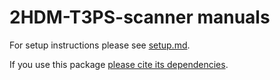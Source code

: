 # 2HDM-T3PS-scanner manuals


For setup instructions please see [setup.md](./docs/setup.md).


If you use this package [please cite its dependencies](./docs/to_cite.md).
